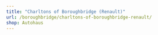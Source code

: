 ```yaml
---
title: "Charltons of Boroughbridge (Renault)"
url: /boroughbridge/charltons-of-boroughbridge-renault/
shop: Autohaus
---
```

